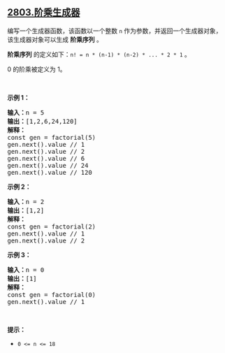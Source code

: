 ## [2803.阶乘生成器](https://leetcode.cn/problems/factorial-generator/)
<p>编写一个生成器函数，该函数以一个整数 <code>n</code> 作为参数，并返回一个生成器对象，该生成器对象可以生成 <strong>阶乘序列</strong> 。</p>

<p><strong>阶乘序列</strong> 的定义如下：<code>n! = n * (n-1) * (n-2) * ... * 2 * 1</code>&nbsp;。</p>

<p>0 的阶乘被定义为 1。</p>

<p>&nbsp;</p>

<p><strong class="example">示例 1：</strong></p>

<pre>
<b>输入：</b>n = 5
<b>输出：</b>[1,2,6,24,120]
<b>解释：</b>
const gen = factorial(5)
gen.next().value // 1
gen.next().value // 2
gen.next().value // 6
gen.next().value // 24
gen.next().value // 120
</pre>

<p><strong class="example">示例 2：</strong></p>

<pre>
<b>输入：</b>n = 2
<b>输出：</b>[1,2]
<b>解释：</b>
const gen = factorial(2) 
gen.next().value // 1 
gen.next().value // 2 
</pre>

<p><strong class="example">示例 3：</strong></p>

<pre>
<b>输入：</b>n = 0
<b>输出：</b>[1]
<b>解释：</b>
const gen = factorial(0) 
gen.next().value // 1 
</pre>

<p>&nbsp;</p>

<p><strong>提示：</strong></p>

<ul>
	<li><code>0 &lt;= n &lt;= 18</code></li>
</ul>
